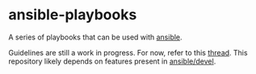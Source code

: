 ansible-playbooks
=================

A series of playbooks that can be used with [ansible][].

Guidelines are still a work in progress.  For now, refer to this
[thread][].  This repository likely depends on features present in
[ansible/devel][].

[ansible]: http://ansible.github.com
[thread]: https://groups.google.com/d/topic/ansible-project/BwCyg7-are4/discussion
[ansible/devel]: https://github.com/ansible/ansible
